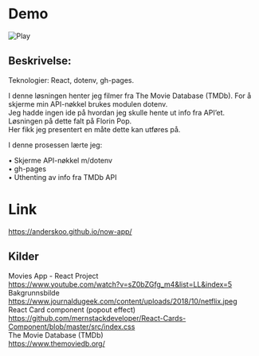 # Demo<br>
 ![Play](demo.gif)

## Beskrivelse:<br>
Teknologier: React, dotenv, gh-pages.<br>

I denne løsningen henter jeg filmer fra The Movie Database (TMDb). For å skjerme min API-nøkkel brukes modulen dotenv.<br>
Jeg hadde ingen ide på hvordan jeg skulle hente ut info fra API’et. Løsningen på dette falt på Florin Pop. <br>
Her fikk jeg presentert en måte dette kan utføres på.<br>

I denne prosessen lærte jeg:<br>

•	Skjerme API-nøkkel m/dotenv<br>	
•	gh-pages<br>
•	Uthenting av info fra TMDb API	<br>

# Link
https://anderskoo.github.io/now-app/<br>

## Kilder<br>
Movies App - React Project<br>
https://www.youtube.com/watch?v=sZ0bZGfg_m4&list=LL&index=5<br>
Bakgrunnsbilde<br>
https://www.journaldugeek.com/content/uploads/2018/10/netflix.jpeg<br>
React Card component (popout effect)<br>
https://github.com/mernstackdeveloper/React-Cards-Component/blob/master/src/index.css<br>
The Movie Database (TMDb)<br>
https://www.themoviedb.org/<br>

<br>
<br>
<br>
<br>
<br>
<br>

